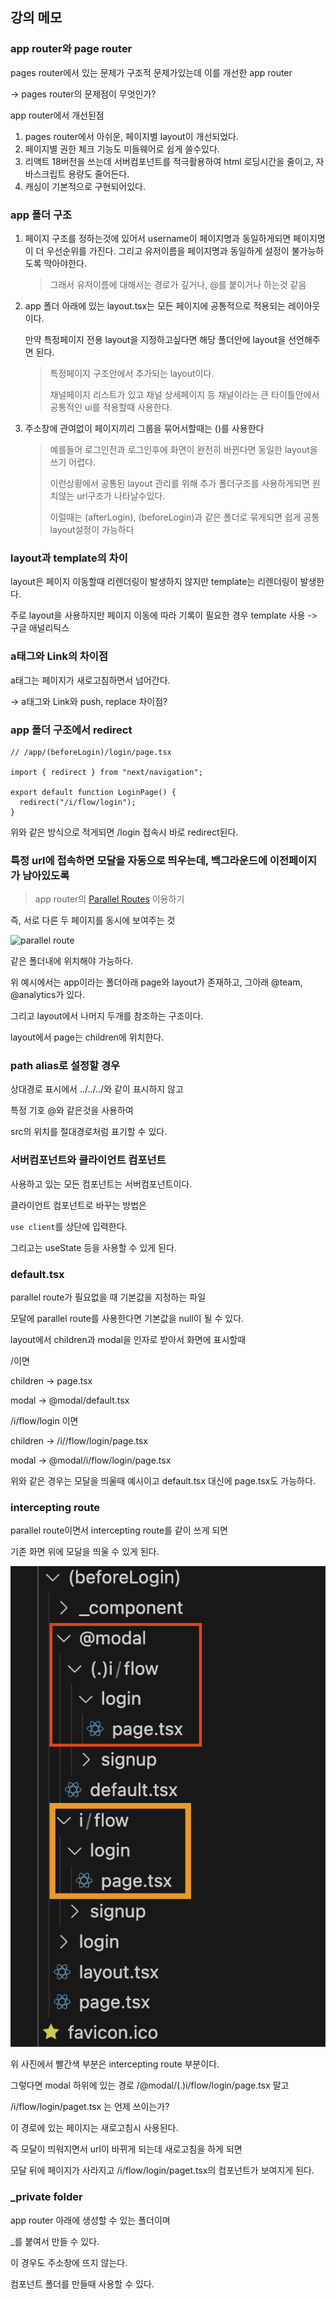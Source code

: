## 강의 메모

### app router와 page router

pages router에서 있는 문제가 구조적 문제가있는데 이를 개선한 app router

-> pages router의 문제점이 무엇인가?

app router에서 개선된점

1. pages router에서 아쉬운, 페이지별 layout이 개선되었다.
2. 페이지별 권한 체크 기능도 미들웨어로 쉽게 쓸수있다.
3. 리액트 18버전을 쓰는데 서버컴포넌트를 적극활용하여 html 로딩시간을 줄이고, 자바스크립트 용량도 줄어든다.
4. 캐싱이 기본적으로 구현되어있다.

### app 폴더 구조

1. 페이지 구조를 정하는것에 있어서 username이 페이지명과 동일하게되면 페이지명이 더 우선순위를 가진다.
   그리고 유저이름을 페이지명과 동일하게 설정이 불가능하도록 막아야한다.

   > 그래서 유저이름에 대해서는 경로가 깊거나, @를 붙이거나 하는것 같음

2. app 폴더 아래에 있는 layout.tsx는 모든 페이지에 공통적으로 적용되는 레이아웃이다.

   만약 특정페이지 전용 layout을 지정하고싶다면 해당 폴더안에 layout을 선언해주면 된다.

   > 특정페이지 구조안에서 추가되는 layout이다.
   >
   > 채널페이지 리스트가 있고 채널 상세페이지 등 채널이라는 큰 타이틀안에서 공통적인 ui를 적용할때 사용한다.

3. 주소창에 관여없이 페이지끼리 그룹을 묶어서할때는 ()를 사용한다

   > 예를들어 로그인전과 로그인후에 화면이 완전히 바뀐다면 동일한 layout을 쓰기 어렵다.
   >
   > 이런상황에서 공통된 layout 관리를 위해 추가 폴더구조를 사용하게되면 원치않는 url구조가 나타날수있다.
   >
   > 이럴때는 (afterLogin), (beforeLogin)과 같은 폴더로 묶게되면 쉽게 공통 layout설정이 가능하다

### layout과 template의 차이

layout은 페이지 이동할때 리렌더링이 발생하지 않지만 template는 리렌더링이 발생한다.

주로 layout을 사용하지만 페이지 이동에 따라 기록이 필요한 경우 template 사용 -> 구글 애널리틱스

### a태그와 Link의 차이점

a태그는 페이지가 새로고침하면서 넘어간다.

-> a태그와 Link와 push, replace 차이점?

### app 폴더 구조에서 redirect

```tsx
// /app/(beforeLogin)/login/page.tsx

import { redirect } from "next/navigation";

export default function LoginPage() {
  redirect("/i/flow/login");
}
```

위와 같은 방식으로 적게되면 /login 접속시 바로 redirect된다.

### 특정 url에 접속하면 모달을 자동으로 띄우는데, 백그라운드에 이전페이지가 남아있도록

> app router의 [Parallel Routes](https://nextjs.org/docs/app/building-your-application/routing/parallel-routes) 이용하기

즉, 서로 다른 두 페이지를 동시에 보여주는 것

<img src='./images/parallel-routes.avif' alt="parallel route">

같은 폴더내에 위치해야 가능하다.

위 예시에서는 app이라는 폴더아래 page와 layout가 존재하고, 그아래 @team, @analytics가 있다.

그리고 layout에서 나머지 두개를 참조하는 구조이다.

layout에서 page는 children에 위치한다.

### path alias로 설정할 경우

상대경로 표시에서 ../../../와 같이 표시하지 않고

특정 기호 @와 같은것을 사용하여

src의 위치를 절대경로처럼 표기할 수 있다.

### 서버컴포넌트와 클라이언트 컴포넌트

사용하고 있는 모든 컴포넌트는 서버컴포넌트이다.

클라이언트 컴포넌트로 바꾸는 방법은

`use client`를 상단에 입력한다.

그리고는 useState 등을 사용할 수 있게 된다.

### default.tsx

parallel route가 필요없을 때 기본값을 지정하는 파일

모달에 parallel route를 사용한다면 기본값을 null이 될 수 있다.

layout에서 children과 modal을 인자로 받아서 화면에 표시할때

/이면

children -> page.tsx

modal -> @modal/default.tsx

/i/flow/login 이면

children -> /i//flow/login/page.tsx

modal -> @modal/i/flow/login/page.tsx

위와 같은 경우는 모달을 띄울때 예시이고 default.tsx 대신에 page.tsx도 가능하다.

### intercepting route

parallel route이면서 intercepting route를 같이 쓰게 되면

기존 화면 위에 모달을 띄울 수 있게 된다.

<img src='./images/intercepting-route.png' alt="intercepting route">

위 사진에서 빨간색 부분은 intercepting route 부분이다.

그렇다면 modal 하위에 있는 경로 /@modal/(.)i/flow/login/page.tsx 말고

/i/flow/login/paget.tsx 는 언제 쓰이는가?

이 경로에 있는 페이지는 새로고침시 사용된다.

즉 모달이 띄워지면서 url이 바뀌게 되는데 새로고침을 하게 되면

모달 뒤에 페이지가 사라지고 /i/flow/login/paget.tsx의 컴포넌트가 보여지게 된다.

### \_private folder

app router 아래에 생성할 수 있는 폴더이며

\_를 붙여서 만들 수 있다.

이 경우도 주소창에 뜨지 않는다.

컴포넌트 폴더를 만들때 사용할 수 있다.

